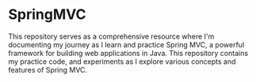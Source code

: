 # SpringMVC
This repository serves as a comprehensive resource where I'm documenting my journey as I learn and practice Spring MVC, a powerful framework for building web applications in Java. This repository contains my practice code, and experiments as I explore various concepts and features of Spring MVC.
